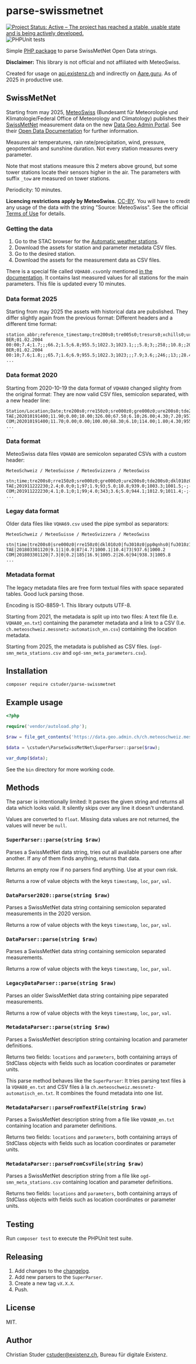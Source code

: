 # parse-swissmetnet

[![Project Status: Active – The project has reached a stable, usable state and is being actively developed.](https://www.repostatus.org/badges/latest/active.svg)](https://www.repostatus.org/#active) ![PHPUnit tests](https://github.com/cstuder/parse-swissmetnet/workflows/PHPUnit%20tests/badge.svg)

Simple [PHP package](https://packagist.org/packages/cstuder/parse-swissmetnet) to parse SwissMetNet Open Data strings.

**Disclaimer:** This library is not official and not affiliated with MeteoSwiss.

Created for usage on [api.existenz.ch](https://api.existenz.ch) and indirectly on [Aare.guru](https://aare.guru). As of 2025 in productive use.

## SwissMetNet

Starting from may 2025, [MeteoSwiss](https://www.meteoschweiz.admin.ch/) (Bundesamt für Meteorologie und Klimatologie/Federal Office of Meteorology and Climatology) publishes their [SwissMetNet](https://www.meteoswiss.admin.ch/home/measurement-and-forecasting-systems/land-based-stations/automatisches-messnetz.html) measurement data on the new [Data Geo Admin Portal](https://data.geo.admin.ch/browser/index.html#/collections/ch.meteoschweiz.ogd-smn). See their [Open Data Documentation](https://opendatadocs.meteoswiss.ch) for further information.

Measures air temperatures, rain rate/precipitation, wind, pressure, geopotentials and sunshine duration. Not every station measures every parameter.

Note that most stations measure this 2 meters above ground, but some tower stations locate their sensors higher in the air. The parameters with suffix `_tow` are measured on tower stations.

Periodicity: 10 minutes.

**Licencing restrictions apply by MeteoSwiss.** [CC-BY](https://creativecommons.org/licenses/by/4.0/). You will have to credit any usage of the data with the string "Source: MeteoSwiss". See the official [Terms of Use](https://opendatadocs.meteoswiss.ch/general/terms-of-use) for details.

### Getting the data

1. Go to the STAC browser for the [Automatic weather stations](https://data.geo.admin.ch/browser/index.html#/collections/ch.meteoschweiz.ogd-smn).
1. Download the assets for station and parameter metadata CSV files.
1. Go to the desired station.
1. Download the assets for the measurement data as CSV files.

There is a special file called `VQHA80.csv`only mentioned [in the documentation](https://opendatadocs.meteoswiss.ch/a-data-groundbased/a1-automatic-weather-stations?data-structure=one-file-with-all-stations). It contains last measured values for all stations for the main parameters. This file is updated every 10 minutes.

### Data format 2025

Starting from may 2025 the assets with historical data are pubslished. They differ slightly again from the previous format: Different headers and a different time format:

```csv
station_abbr;reference_timestamp;tre200s0;tre005s0;tresurs0;xchills0;ure200s0;tde200s0;pva200s0;prestas0;pp0qnhs0;pp0qffs0;ppz850s0;ppz700s0;fkl010z1;fve010z0;fkl010z0;dkl010z0;wcc006s0;fu3010z0;fkl010z3;fu3010z1;fu3010z3;rre150z0;htoauts0;gre000z0;ods000z0;oli000z0;olo000z0;osr000z0;sre000z0
BER;01.02.2004 00:00;7.4;1.7;;;66.2;1.5;6.8;955.5;1022.3;1023.1;;;5.8;3;;258;;10.8;;20.9;;0;;6;;;;;0
BER;01.02.2004 00:10;7.6;1.8;;;65.7;1.6;6.9;955.5;1022.3;1023;;;7.9;3.6;;246;;13;;28.4;;0;;0;;;;;0
...
```

### Data format 2020

Starting from 2020-10-19 the data format of `VQHA80` changed slighty from the original format: They are now valid CSV files, semicolon separated, with a new header line:

```csv
Station/Location;Date;tre200s0;rre150z0;sre000z0;gre000z0;ure200s0;tde200s0;dkl010z0;fu3010z0;fu3010z1;prestas0;pp0qffs0;pp0qnhs0;ppz850s0;ppz700s0;dv1towz0;fu3towz0;fu3towz1;ta1tows0;uretows0;tdetows0
TAE;202010191400;11.90;0.00;10.00;326.00;67.50;6.10;26.00;4.30;7.20;957.70;1021.00;1021.20;-;-;-;-;-;-;-;-
COM;202010191400;11.70;0.00;0.00;100.00;68.30;6.10;114.00;1.80;4.30;955.90;1023.60;1023.80;-;-;-;-;-;-;-;-
...
```

### Data format

MeteoSwiss data files `VQHA80` are semicolon separated CSVs with a custom header:

```csv
MeteoSchweiz / MeteoSuisse / MeteoSvizzera / MeteoSwiss

stn;time;tre200s0;rre150z0;sre000z0;gre000z0;ure200s0;tde200s0;dkl010z0;fu3010z0;fu3010z1;prestas0;pp0qffs0;pp0qnhs0;ppz850s0;ppz700s0;dv1towz0;fu3towz0;fu3towz1;ta1tows0;uretows0;tdetows0
TAE;201911222230;2.4;0.0;0;1;97;1.9;93;5.0;10.8;939.0;1003.3;1001.5;-;-;-;-;-;-;-;-
COM;201911222230;4.1;0.1;0;1;99;4.0;343;3.6;5.0;944.1;1012.9;1011.4;-;-;-;-;-;-;-;-
...
```

### Legay data format

Older data files like `VQHA69.csv` used the pipe symbol as separators:

```csv
MeteoSchweiz / MeteoSuisse / MeteoSvizzera / MeteoSwiss

stn|time|tre200s0|sre000z0|rre150z0|dkl010z0|fu3010z0|pp0qnhs0|fu3010z1|ure200s0|prestas0|pp0qffs0
TAE|201803301120|9.1|1|0.0|87|4.7|1000.1|10.4|73|937.6|1000.2
COM|201803301120|7.3|0|0.2|185|16.9|1005.2|26.6|94|938.3|1005.8
...
```

### Metadata format

The legacy metadata files are free form textual files with space separated tables. Good luck parsing those.

Encoding is ISO-8859-1. This library outputs UTF-8.

Starting from 2021, the metadata is split up into two files: A text file (I.e. `VQHA80_en.txt`) containing the parameter metadata and a link to a CSV (I.e. `ch.meteoschweiz.messnetz-automatisch_en.csv`) containing the location metadata.

Starting from 2025, the metadata is published as CSV files. (`ogd-smn_meta_stations.csv` and `ogd-smn_meta_parameters.csv`).

## Installation

`composer require cstuder/parse-swissmetnet`

## Example usage

```php
<?php

require('vendor/autoload.php');

$raw = file_get_contents('https://data.geo.admin.ch/ch.meteoschweiz.messwerte-aktuell/VQHA80.csv');

$data = \cstuder\ParseSwissMetNet\SuperParser::parse($raw);

var_dump($data);
```

See the `bin` directory for more working code.

## Methods

The parser is intentionally limited: It parses the given string and returns all data which looks valid. It silently skips over any line it doesn't understand.

Values are converted to `float`. Missing data values are not returned, the values will never be `null`.

### `SuperParser::parse(string $raw)`

Parses a SwissMetNet data string, tries out all available parsers one after another. If any of them finds anything, returns that data.

Returns an empty row if no parsers find anything. Use at your own risk.

Returns a row of value objects with the keys `timestamp`, `loc`, `par`, `val`.

### `DataParser2020::parse(string $raw)`

Parses a SwissMetNet data string containing semicolon separated measurements in the 2020 version.

Returns a row of value objects with the keys `timestamp`, `loc`, `par`, `val`.

### `DataParser::parse(string $raw)`

Parses a SwissMetNet data string containing semicolon separated measurements.

Returns a row of value objects with the keys `timestamp`, `loc`, `par`, `val`.

### `LegacyDataParser::parse(string $raw)`

Parses an older SwissMetNet data string containing pipe separated measurements.

Returns a row of value objects with the keys `timestamp`, `loc`, `par`, `val`.

### `MetadataParser::parse(string $raw)`

Parses a SwissMetNet description string containing location and parameter definitions.

Returns two fields: `locations` and `parameters`, both containing arrays of StdClass objects with fields such as location coordinates or parameter units.

This parse method behaves like the `SuperParser`: It tries parsing text files à la `VQHA80_en.txt` and CSV files à la `ch.meteoschweiz.messnetz-automatisch_en.txt`. It combines the found metadata into one list.

### `MetadataParser::parseFromTextFile(string $raw)`

Parses a SwissMetNet description string from a file like `VQHA80_en.txt` containing location and parameter definitions.

Returns two fields: `locations` and `parameters`, both containing arrays of StdClass objects with fields such as location coordinates or parameter units.

### `MetadataParser::parseFromCsvFile(string $raw)`

Parses a SwissMetNet description string from a file like `ogd-smn_meta_stations.csv` containing location and parameter definitions.

Returns two fields: `locations` and `parameters`, both containing arrays of StdClass objects with fields such as location coordinates or parameter units.

## Testing

Run `composer test` to execute the PHPUnit test suite.

## Releasing

1. Add changes to the [changelog](CHANGELOG.md).
1. Add new parsers to the `SuperParser`.
1. Create a new tag `vX.X.X`.
1. Push.

## License

MIT.

## Author

Christian Studer <cstuder@existenz.ch>, Bureau für digitale Existenz.
